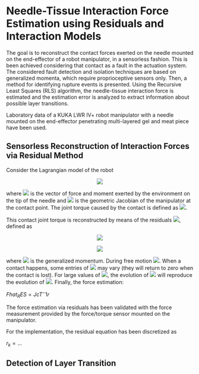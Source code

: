 # Needle-Tissue Interaction Force Estimation using Residuals and Interaction Models
The goal is to reconstruct the contact forces exerted on the needle mounted on the end-effector of a robot manipulator, in a sensorless fashion. This is been achieved considering that contact as a fault in the actuation system. The considered fault detection and isolation techniques are based on generalized momenta, which require proprioceptive sensors only. Then, a method for identifying rupture events is presented.
Using the Recursive Least Squares (RLS) algorithm, the needle-tissue interaction force is estimated and the estimation error is analyzed to extract information about possible layer transitions.

Laboratory data of a KUKA LWR IV+ robot manipulator with a needle mounted on the end-effector penetrating multi-layered gel and meat piece have been used.


## Sensorless Reconstruction of Interaction Forces via Residual Method
Consider the Lagrangian model of the robot

<p align="center"> <img src="https://user-images.githubusercontent.com/62264708/82364158-2e49d900-9a0f-11ea-8eac-5c818cfcfb00.png"> </p>

where <img src="https://user-images.githubusercontent.com/62264708/82365168-96e58580-9a10-11ea-9b0b-dcd5b3a197a4.png"> is the vector of force and moment exerted by the environment on the tip of the needle and <img src="https://user-images.githubusercontent.com/62264708/82365166-964cef00-9a10-11ea-9fe5-959235e5ea42.png"> is the geometric Jacobian of the manipulator at the contact point. The joint torque caused by the contact is defined as <img src="https://user-images.githubusercontent.com/62264708/82365169-96e58580-9a10-11ea-997b-eec5afa52792.png">.

This contact joint torque is reconstructed by means of the residuals <img src="https://user-images.githubusercontent.com/62264708/82499322-ca4c1100-9af1-11ea-9a43-0cd816f3a5c7.png">, defined as

<p align="center"> <img src="https://user-images.githubusercontent.com/62264708/82499323-ca4c1100-9af1-11ea-839c-468c86d721af.png"> </p>
<p align="center"> <img src="https://user-images.githubusercontent.com/62264708/82499324-cae4a780-9af1-11ea-9834-86357f6777da.png"> </p>

where <img src="https://user-images.githubusercontent.com/62264708/82499694-6f66e980-9af2-11ea-8871-4a6d3554f475.png"> is the generalized momentum. During free motion <img src="https://user-images.githubusercontent.com/62264708/82499696-6fff8000-9af2-11ea-9845-227efd7eabeb.png">. When a contact happens, some entries of <img src="https://user-images.githubusercontent.com/62264708/82499322-ca4c1100-9af1-11ea-9a43-0cd816f3a5c7.png"> may vary (they will return to zero when the contact is lost). For large values of <img src="https://user-images.githubusercontent.com/62264708/82499698-6fff8000-9af2-11ea-9f9d-3d065da0369a.png">, the evolution of <img src="https://user-images.githubusercontent.com/62264708/82499322-ca4c1100-9af1-11ea-9a43-0cd816f3a5c7.png"> will reproduce the evolution of <img src="https://user-images.githubusercontent.com/62264708/82499693-6f66e980-9af2-11ea-98e4-6caa93df79ed.png">.
Finally, the force estimation:

$Fhat_RES = JcT ^ -1 r$

The force estimation via residuals has been validated with the force measurement provided by the force/torque sensor mounted on the manipulator.

For the implementation, the residual equation has been discretized as

$r_k = ...$

## Detection of Layer Transition
